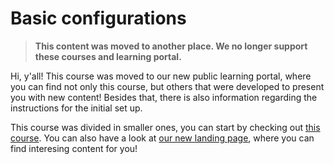 # Basic configurations

> **This content was moved to another place. We no longer support these courses and learning portal.**

Hi, y'all! This course was moved to our new public learning portal, where you can find not only this course, but others that were developed to present you with new content! Besides that, there is also information regarding the instructions for the initial set up.

This course was divided in smaller ones, you can start by checking out [this course](https://developers.vtex.com/learning/docs/course-basic-blocks-lang-en). You can also have a look at [our new landing page](https://developers.vtex.com/learning), where you can find interesing content for you!
